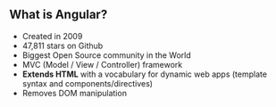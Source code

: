 <section>
    <h2>What is Angular?</h2>
    <ul>
        <li>Created in 2009</li>
        <li>47,811 stars on Github</li>
        <li>Biggest Open Source community in the World</li>
        <li>MVC (Model / View / Controller) framework</li>
        <li><strong>Extends HTML</strong> with a vocabulary for dynamic web apps (template syntax and components/directives)</li>
        <li>Removes DOM manipulation</li>
    </ul>    
</section>
